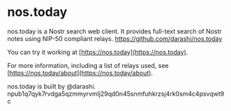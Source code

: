 # nos.today

nos.today is a Nostr search web client.
It provides full-text search of Nostr notes using NIP-50 compliant relays.
https://github.com/darashi/nos.today

You can try it working at [https://nos.today](https://nos.today).

For more information, including a list of relays used, see [https://nos.today/about](https://nos.today/about).

nos.today is built by @darashi. npub1q7qyk7rvdga5qzmmyrvmlj29qd0n45snmfuhkrzsj4rk0sm4c4psvqwt9c
